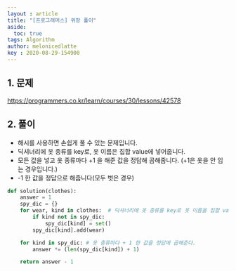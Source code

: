 ```yaml
---
layout : article
title: "[프로그래머스] 위장 풀이"
aside:
  toc: true
tags: Algorithm 
author: melonicedlatte
key : 2020-08-29-154900 
---  
```


## 1. 문제

https://programmers.co.kr/learn/courses/30/lessons/42578

## 2. 풀이

- 해시를 사용하면 손쉽게 풀 수 있는 문제입니다.
- 딕셔너리에 옷 종류를 key로, 옷 이름은 집합 value에 넣어줍니다.
- 모든 값을 넣고 옷 종류마다 +1 을 해준 값을 정답해 곱해줍니다. (+1은 옷을 안 입는 경우입니다.)
- -1 한 값을 정답으로 해줍니다(모두 벗은 경우)

~~~python
def solution(clothes):
    answer = 1
    spy_dic = {}
    for wear, kind in clothes:  # 딕셔너리에 옷 종류를 key로 옷 이름을 집합 value로 넣는다.
        if kind not in spy_dic:
            spy_dic[kind] = set()
        spy_dic[kind].add(wear)

    for kind in spy_dic: # 옷 종류마다 + 1 한 값을 정답에 곱해준다.
        answer *= (len(spy_dic[kind]) + 1)

    return answer - 1
~~~
